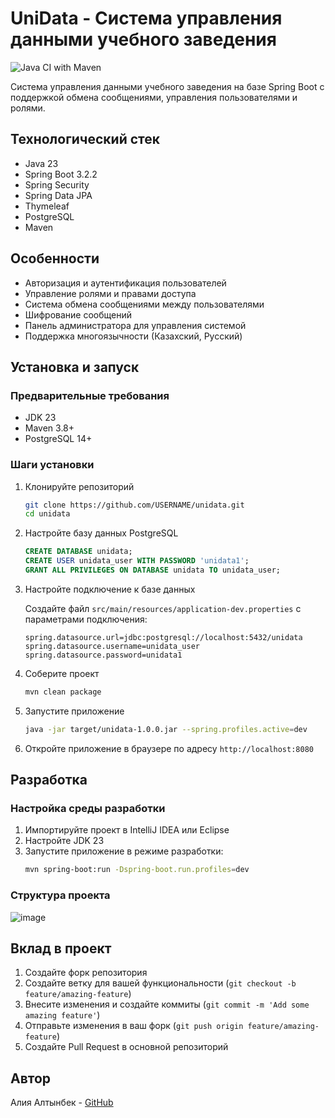# UniData - Система управления данными учебного заведения

![Java CI with Maven](https://github.com/aliyaaltynbekk/unidata/workflows/Java%20CI%20with%20Maven/badge.svg)

Система управления данными учебного заведения на базе Spring Boot с поддержкой обмена сообщениями, управления пользователями и ролями.

## Технологический стек

- Java 23
- Spring Boot 3.2.2
- Spring Security
- Spring Data JPA
- Thymeleaf
- PostgreSQL
- Maven

## Особенности

- Авторизация и аутентификация пользователей
- Управление ролями и правами доступа
- Система обмена сообщениями между пользователями
- Шифрование сообщений
- Панель администратора для управления системой
- Поддержка многоязычности (Казахский, Русский)

## Установка и запуск

### Предварительные требования
- JDK 23
- Maven 3.8+
- PostgreSQL 14+

### Шаги установки

1. Клонируйте репозиторий
   ```bash
   git clone https://github.com/USERNAME/unidata.git
   cd unidata
   ```

2. Настройте базу данных PostgreSQL
   ```sql
   CREATE DATABASE unidata;
   CREATE USER unidata_user WITH PASSWORD 'unidata1';
   GRANT ALL PRIVILEGES ON DATABASE unidata TO unidata_user;
   ```

3. Настройте подключение к базе данных
   
   Создайте файл `src/main/resources/application-dev.properties` с параметрами подключения:
   ```properties
   spring.datasource.url=jdbc:postgresql://localhost:5432/unidata
   spring.datasource.username=unidata_user
   spring.datasource.password=unidata1
   ```

4. Соберите проект
   ```bash
   mvn clean package
   ```

5. Запустите приложение
   ```bash
   java -jar target/unidata-1.0.0.jar --spring.profiles.active=dev
   ```

6. Откройте приложение в браузере по адресу `http://localhost:8080`

## Разработка

### Настройка среды разработки

1. Импортируйте проект в IntelliJ IDEA или Eclipse
2. Настройте JDK 23
3. Запустите приложение в режиме разработки:
   ```bash
   mvn spring-boot:run -Dspring-boot.run.profiles=dev
   ```

### Структура проекта
![image](https://github.com/user-attachments/assets/ace78298-da50-4a9a-87cd-a50def534554)


## Вклад в проект

1. Создайте форк репозитория
2. Создайте ветку для вашей функциональности (`git checkout -b feature/amazing-feature`)
3. Внесите изменения и создайте коммиты (`git commit -m 'Add some amazing feature'`)
4. Отправьте изменения в ваш форк (`git push origin feature/amazing-feature`)
5. Создайте Pull Request в основной репозиторий

## Автор

Алия Алтынбек - [GitHub](https://github.com/aliyaaltynbekk)
